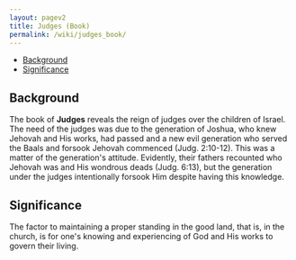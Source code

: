 ```yaml
---
layout: pagev2
title: Judges (Book)
permalink: /wiki/judges_book/
---
```

- [Background](#background)
- [Significance](#significance)

## Background

The book of **Judges** reveals the reign of judges over the children of Israel. The need of the judges was due to the generation of Joshua, who knew Jehovah and His works, had passed and a new evil generation who served the Baals and forsook Jehovah commenced (Judg. 2:10-12). This was a matter of the generation's attitude. Evidently, their fathers recounted who Jehovah was and His wondrous deads (Judg. 6:13), but the generation under the judges intentionally forsook Him despite having this knowledge.

## Significance

The factor to maintaining a proper standing in the good land, that is, in the church, is for one's knowing and experiencing of God and His works to govern their living. 